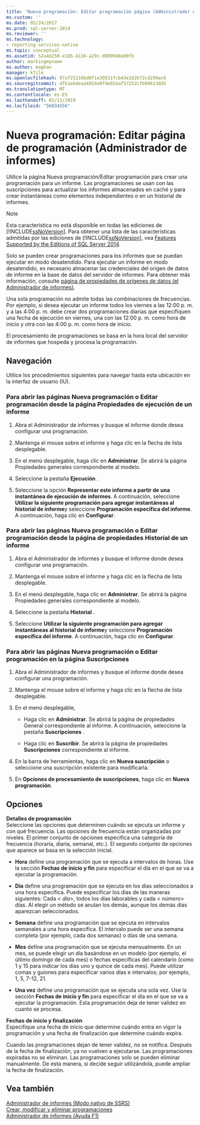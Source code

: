 ```yaml
---
title: 'Nueva programación: Editar programación página (Administrador de informes) | Microsoft Docs'
ms.custom: ''
ms.date: 05/24/2017
ms.prod: sql-server-2014
ms.reviewer: ''
ms.technology:
- reporting-services-native
ms.topic: conceptual
ms.assetid: 52a4d250-e185-4116-a29c-d809940a00fb
author: markingmyname
ms.author: maghan
manager: kfile
ms.openlocfilehash: 97af25216bd0f1e30531fcb43e182672cd299ac6
ms.sourcegitcommit: dfb1e6deaa4919a0f4e654af57252cfb09613dd5
ms.translationtype: MT
ms.contentlocale: es-ES
ms.lasthandoff: 02/11/2019
ms.locfileid: "56034556"
---
```

# <a name="new-schedule-edit-schedule-page-report-manager"></a>Nueva programación: Editar página de programación (Administrador de informes)
  Utilice la página Nueva programación/Editar programación para crear una programación para un informe. Las programaciones se usan con las suscripciones para actualizar los informes almacenados en caché y para crear instantáneas como elementos independientes o en un historial de informes.  
  
> [!NOTE]  
>  Esta característica no está disponible en todas las ediciones de [!INCLUDE[ssNoVersion](../includes/ssnoversion-md.md)]. Para obtener una lista de las características admitidas por las ediciones de [!INCLUDE[ssNoVersion](../includes/ssnoversion-md.md)], vea [Features Supported by the Editions of SQL Server 2014](../../2014/getting-started/features-supported-by-the-editions-of-sql-server-2014.md).  
  
 Solo se pueden crear programaciones para los informes que se puedan ejecutar en modo desatendido. Para ejecutar un informe en modo desatendido, es necesario almacenar las credenciales del origen de datos de informe en la base de datos del servidor de informes. Para obtener más información, consulte [página de propiedades de orígenes de datos &#40;el Administrador de informes&#41;](../../2014/reporting-services/data-sources-properties-page-report-manager.md).  
  
 Una sola programación no admite todas las combinaciones de frecuencias. Por ejemplo, si desea ejecutar un informe todos los viernes a las 12:00 p. m. y a las 4:00 p. m. debe crear dos programaciones diarias que especifiquen una fecha de ejecución en viernes, una con las 12:00 p. m. como hora de inicio y otra con las 4:00 p. m. como hora de inicio.  
  
 El procesamiento de programaciones se basa en la hora local del servidor de informes que hospeda y procesa la programación.  
  
## <a name="navigation"></a>Navegación  
 Utilice los procedimientos siguientes para navegar hasta esta ubicación en la interfaz de usuario (IU).  
  
### <a name="to-open-the-new-schedule-or-edit-schedule-page-from-the-execution-properties-page-of-a-report"></a>Para abrir las páginas Nueva programación o Editar programación desde la página Propiedades de ejecución de un informe  
  
1.  Abra el Administrador de informes y busque el informe donde desea configurar una programación.  
  
2.  Mantenga el mouse sobre el informe y haga clic en la flecha de lista desplegable.  
  
3.  En el menú desplegable, haga clic en **Administrar**. Se abrirá la página Propiedades generales correspondiente al modelo.  
  
4.  Seleccione la pestaña **Ejecución** .  
  
5.  Seleccione la opción **Representar este informe a partir de una instantánea de ejecución de informes**. A continuación, seleccione **Utilizar la siguiente programación para agregar instantáneas al historial de informe**y seleccione **Programación específica del informe**. A continuación, haga clic en **Configurar**.  
  
### <a name="to-open-the-new-schedule-or-edit-schedule-page-from-the-history-properties-page-of-a-report"></a>Para abrir las páginas Nueva programación o Editar programación desde la página de propiedades Historial de un informe  
  
1.  Abra el Administrador de informes y busque el informe donde desea configurar una programación.  
  
2.  Mantenga el mouse sobre el informe y haga clic en la flecha de lista desplegable.  
  
3.  En el menú desplegable, haga clic en **Administrar**. Se abrirá la página Propiedades generales correspondiente al modelo.  
  
4.  Seleccione la pestaña **Historial** .  
  
5.  Seleccione **Utilizar la siguiente programación para agregar instantáneas al historial de informe**y seleccione **Programación específica del informe**. A continuación, haga clic en **Configurar**.  
  
### <a name="to-open-the-new-schedule-or-edit-schedule-page-from-the-subscriptions-page"></a>Para abrir las páginas Nueva programación o Editar programación en la página Suscripciones  
  
1.  Abra el Administrador de informes y busque el informe donde desea configurar una programación.  
  
2.  Mantenga el mouse sobre el informe y haga clic en la flecha de lista desplegable.  
  
3.  En el menú desplegable,  
  
    -   Haga clic en **Administrar**. Se abrirá la página de propiedades General correspondiente al informe. A continuación, seleccione la pestaña **Suscripciones** .  
  
    -   Haga clic en **Suscribir**. Se abrirá la página de propiedades **Suscripciones** correspondiente al informe.  
  
4.  En la barra de herramientas, haga clic en **Nueva suscripción** o seleccione una suscripción existente para modificarla.  
  
5.  En **Opciones de procesamiento de suscripciones**, haga clic en **Nueva programación**.  
  
## <a name="options"></a>Opciones  
 **Detalles de programación**  
 Seleccione las opciones que determinen cuándo se ejecuta un informe y con qué frecuencia. Las opciones de frecuencia están organizadas por niveles. El primer conjunto de opciones especifica una categoría de frecuencia (horaria, diaria, semanal, etc.). El segundo conjunto de opciones que aparece se basa en la selección inicial.  
  
-   **Hora** define una programación que se ejecuta a intervalos de horas. Use la sección **Fechas de inicio y fin** para especificar el día en el que se va a ejecutar la programación.  
  
-   **Día** define una programación que se ejecuta en los días seleccionados a una hora específica. Puede especificar los días de las maneras siguientes: Cada \< *día*>, todos los días laborables y cada \< *número*> días. Al elegir un método se anulan los demás, aunque los demás días aparezcan seleccionados.  
  
-   **Semana** define una programación que se ejecuta en intervalos semanales a una hora específica. El intervalo puede ser una semana completa (por ejemplo, cada dos semanas) o días de una semana.  
  
-   **Mes** define una programación que se ejecuta mensualmente. En un mes, se puede elegir un día basándose en un modelo (por ejemplo, el último domingo de cada mes) o fechas específicas del calendario (como 1 y 15 para indicar los días uno y quince de cada mes). Puede utilizar comas y guiones para especificar varios días e intervalos; por ejemplo, 1, 5, 7-12, 21.  
  
-   **Una vez** define una programación que se ejecuta una sola vez. Use la sección **Fechas de inicio y fin** para especificar el día en el que se va a ejecutar la programación. Esta programación deja de tener validez en cuanto se procesa.  
  
 **Fechas de inicio y finalización**  
 Especifique una fecha de inicio que determine cuándo entra en vigor la programación y una fecha de finalización que determine cuándo expira.  
  
 Cuando las programaciones dejan de tener validez, no se notifica. Después de la fecha de finalización, ya no vuelven a ejecutarse. Las programaciones expiradas no se eliminan. Las programaciones solo se pueden eliminar manualmente. De esta manera, si decide seguir utilizándola, puede ampliar la fecha de finalización.  
  
## <a name="see-also"></a>Vea también  
 [Administrador de informes &#40;Modo nativo de SSRS&#41;](../../2014/reporting-services/report-manager-ssrs-native-mode.md)   
 [Crear, modificar y eliminar programaciones](subscriptions/create-modify-and-delete-schedules.md)   
 [Administrador de informes (Ayuda F1)](../../2014/reporting-services/report-manager-f1-help.md)  
  
  
